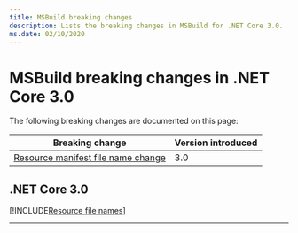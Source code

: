 ```yaml
---
title: MSBuild breaking changes
description: Lists the breaking changes in MSBuild for .NET Core 3.0.
ms.date: 02/10/2020
---
```

# MSBuild breaking changes in .NET Core 3.0

The following breaking changes are documented on this page:

| Breaking change | Version introduced |
| - | - |
| [Resource manifest file name change](#resource-manifest-file-name-change) | 3.0 |

## .NET Core 3.0

[!INCLUDE[Resource file names](~/includes/core-changes/msbuild/3.0/resource-manifest-name.md)]

***
